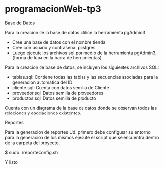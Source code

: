 # programacionWeb-tp3

Base de Datos

Para la creacion de la base de datos utilice la herramienta pgAdmin3
- Cree una base de datos con el nombre tienda
- Cree con usuario y contrasena: postgres
- Luego ejecute los archivos sql por medio de la herramienta pgAdmin3, (forma de lupa en la barra de herramientas)

Para la creacion de base de datos, se incluyen los siguientes archivos SQL:
* tablas.sql: Contiene todas las tablas y las secuencias asociadas para la generacion automatica del ID
* cliente.sql: Cuenta con datos semilla de Cliente
* proveedor.sql: Datos semilla de proveedores
* productos.sql: Datos semilla de producto

Cuenta con un diagrama de la base de datos donde se observan todos las relaciones y asociaciones existentes.

Reportes

Para la generacion de reportes Ud. primero debe configurar su entorno para la generacion de los mismos
ejecute el script que se encuentra dentro de la carpeta del proyecto.

$ sudo ./reporteConfig.sh

Y listo
